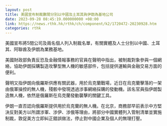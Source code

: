 ```yaml
---
layout: post
title: 美國宣布制裁數間分別以中國及土耳其與伊朗為基地公司
date: 2023-09-28 08:45:19.000000000 +08:00
link: https://news.rthk.hk/rthk/ch/component/k2/1720472-20230928.htm
categories: rthk
---
```


美國宣布將5間公司及兩名個人列入制裁名單，有關實體及人士分別以中國、土耳其、阿聯酋及伊朗為業務基地。

美國財政部負責反恐及金融情報事務的官員在聲明中指出，被制裁對象參與一個網絡，協助伊朗採購製造攻擊型無人機的敏感部件，包括提供運輸與金融交易方面的便利。

聲明又指伊朗向俄羅斯供應有關武器，用於烏克蘭戰場，近日在烏克蘭擊落的一架由俄軍操控的無人機，殘骸中發現透過涉事網絡採購的發動機。該名官員指伊朗製造無人機，依然是俄羅斯在烏克蘭發動襲擊的關鍵工具。

伊朗一直否認向俄羅斯提供用於烏克蘭的無人機。在北京，商務部早前表示中方堅決反對美方以所謂涉軍、涉伊、涉俄等理由，將部分中國實體列入管制清單並實施制裁，敦促美方立即糾正錯誤做法，停止對中國企業及個人的無理打壓。
